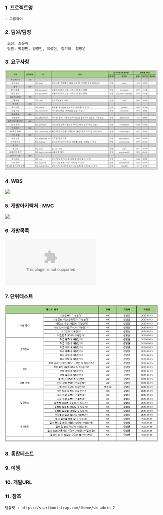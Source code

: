 ### 1. 프로젝트명
    - 그룹웨어 
    
### 2. 팀원/팀장
``` Team
 조장: 최유비  
 팀원: 박정민, 양광민, 이성현, 정기태, 정병운   
```

### 3. 요구사항
![](https://github.com/HYKim8/OMG/blob/main/%EC%9A%94%EA%B5%AC%EC%82%AC%ED%95%AD%20.PNG)  

### 4. WBS  
![](https://github.com/HYKim8/OMG/blob/main/wbs.jpg)

### 5. 개발아키텍처 : MVC
![](https://github.com/HYKim8/OMG/blob/main/Spring_MVC.png)
### 6. 개발목록
![](https://github.com/HYKim8/OMG/blob/main/%EA%B0%9C%EB%B0%9C%EB%AA%A9%EB%A1%9D.xlsx)
### 7. 단위테스트
![](https://github.com/HYKim8/OMG/blob/main/%EB%8B%A8%EC%9C%84%ED%85%8C%EC%8A%A4%ED%8A%B8.PNG)
### 8. 통합테스트

### 9. 이행

### 10. 개발URL

### 11. 참조
``` 참조
템플릿 : https://startbootstrap.com/theme/sb-admin-2
```
